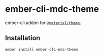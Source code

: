 ember-cli-mdc-theme
======================

ember-cli addon for [`@material/theme`](https://github.com/material-components/material-components-web/tree/master/packages/mdc-theme).

Installation
------------

    ember install ember-cli-mdc-theme

